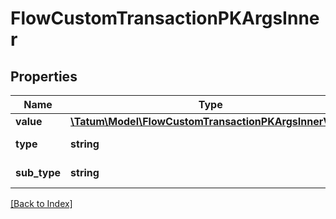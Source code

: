 # FlowCustomTransactionPKArgsInner

## Properties

Name | Type | Description | Notes
------------ | ------------- | ------------- | -------------
**value** | [**\Tatum\Model\FlowCustomTransactionPKArgsInnerValue**](FlowCustomTransactionPKArgsInnerValue.md) |  |
**type** | **string** | Type of the argument |
**sub_type** | **string** | Type of the argument | [optional]

[[Back to Index]](../index.md)
